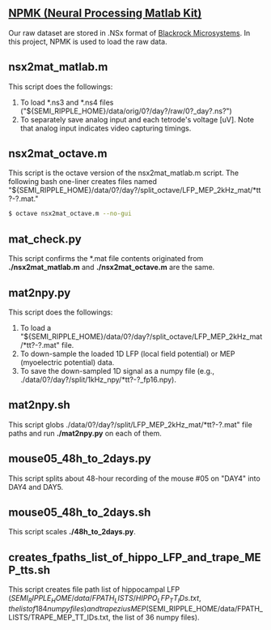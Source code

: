 ## [NPMK (Neural Processing Matlab Kit)](https://github.com/BlackrockMicrosystems/NPMK)
Our raw dataset are stored in .NSx format of [Blackrock Microsystems](https://www.blackrockmicro.com/). In this project, NPMK is used to load the raw data.


## nsx2mat_matlab.m
This script does the followings:
1. To load *.ns3 and *.ns4 files ("${SEMI_RIPPLE_HOME}/data/orig/0?/day?/raw/0?_day?.ns?")
2. To separately save analog input and each tetrode's voltage [uV]. Note that analog input indicates video capturing timings.


## nsx2mat_octave.m
This script is the octave version of the nsx2mat_matlab.m script. The following bash one-liner creates files named "${SEMI_RIPPLE_HOME}/data/0?/day?/split_octave/LFP_MEP_2kHz_mat/*tt?-?.mat."
``` bash
$ octave nsx2mat_octave.m --no-gui
```

## mat_check.py
This script confirms the *.mat file contents originated from **./nsx2mat_matlab.m** and **./nsx2mat_octave.m** are the same.


## mat2npy.py
This script does the followings:
1. To load a "${SEMI_RIPPLE_HOME}/data/0?/day?/split_octave/LFP_MEP_2kHz_mat/*tt?-?.mat" file.
2. To down-sample the loaded 1D LFP (local field potential) or MEP (myoelectric potential) data.
3. To save the down-sampled 1D signal as a numpy file (e.g., ./data/0?/day?/split/1kHz_npy/*tt?-?_fp16.npy).


## mat2npy.sh
This script globs ./data/0?/day?/split/LFP_MEP_2kHz_mat/*tt?-?.mat" file paths and run **./mat2npy.py** on each of them.


## mouse05_48h_to_2days.py
This script splits about 48-hour recording of the mouse #05 on "DAY4" into DAY4 and DAY5.


## mouse05_48h_to_2days.sh
This script scales **./48h_to_2days.py**.


## creates_fpaths_list_of_hippo_LFP_and_trape_MEP_tts.sh
This script creates file path list of hippocampal LFP ($SEMI_RIPPLE_HOME/data/FPATH_LISTS/HIPPO_LFP_TT_IDs.txt, the list of 184 numpy files) and trapezius MEP ($SEMI_RIPPLE_HOME/data/FPATH_LISTS/TRAPE_MEP_TT_IDs.txt, the list of 36 numpy files).
